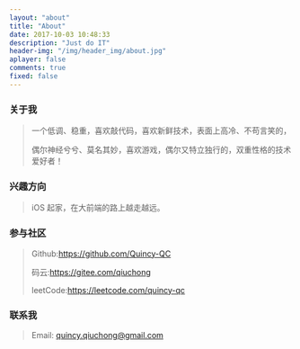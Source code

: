 ```yaml
---
layout: "about"
title: "About"
date: 2017-10-03 10:48:33
description: "Just do IT"
header-img: "/img/header_img/about.jpg"
aplayer: false
comments: true
fixed: false
---
```


### 关于我

>一个低调、稳重，喜欢敲代码，喜欢新鲜技术，表面上高冷、不苟言笑的，
>
>偶尔神经兮兮、莫名其妙，喜欢游戏，偶尔又特立独行的，双重性格的技术爱好者！

### 兴趣方向

> iOS 起家，在大前端的路上越走越远。

### 参与社区

 > Github:https://github.com/Quincy-QC
 >
 > 码云:https://gitee.com/qiuchong
 >
 > leetCode:https://leetcode.com/quincy-qc

### 联系我

>Email: quincy.qiuchong@gmail.com

